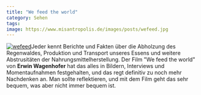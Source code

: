 ```yaml
---
title: "We feed the world"
category: Sehen
tags: 
image: https://www.misantropolis.de/images/posts/wefeed.jpg
---
```


[![](http://www.misantropolis.de/wp-content/uploads/2008/04/wefeed.jpg "wefeed")](http://www.misantropolis.de/wp-content/uploads/2008/04/wefeed.jpg)Jeder kennt Berichte und Fakten über die Abholzung des Regenwaldes, Produktion und Transport unseres Essens und weitere Abstrusitäten der Nahrungsmittelherstellung. Der Film "We feed the world" von **Erwin Wagenhofer** hat das alles in Bildern, Interviews und Momentaufnahmen festgehalten, und das regt definitiv zu noch mehr Nachdenken an. Man sollte reflektieren, und mit dem Film geht das sehr bequem, was aber nicht immer bequem ist.